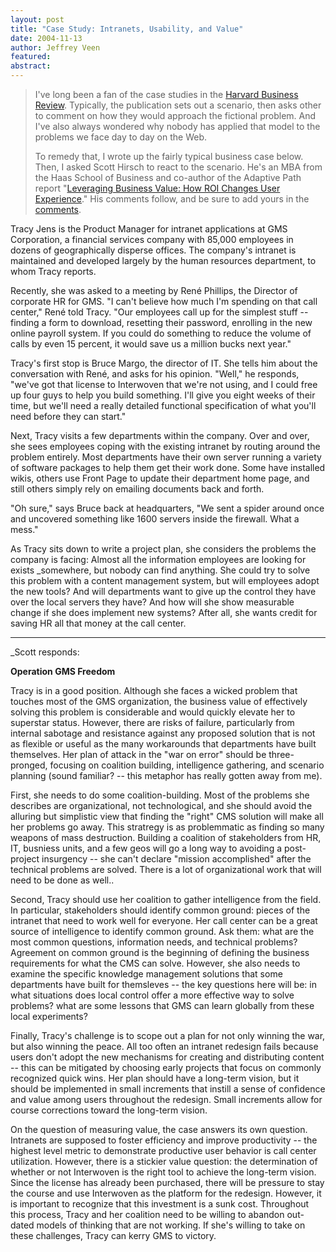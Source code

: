 ```yaml
--- 
layout: post
title: "Case Study: Intranets, Usability, and Value"
date: 2004-11-13
author: Jeffrey Veen
featured:
abstract: 
---
```

<blockquote>I've long been a fan of the case studies in the <a href="http://harvardbusinessonline.hbsp.harvard.edu/b02/en/hbr/hbr_home.jhtml">Harvard Business Review</a>. Typically, the publication sets out a scenario, then asks other to comment on how they would approach the fictional problem. And I've also always wondered why nobody has applied that model to the problems we face day to day on the Web.

To remedy that, I wrote up the fairly typical business case below. Then, I asked Scott Hirsch to react to the scenario. He's an MBA from the Haas School of Business and co-author of the Adaptive Path report "<a href="http://adaptivepath.com/publications/reports/businessvalue/">Leveraging Business Value: How ROI Changes User Experience</a>." His comments follow, and be sure to add yours in the <a href="http://www.veen.com/jeff/archives/000653.html#comments">comments</a>.</blockquote>


Tracy Jens is the Product Manager for intranet applications at GMS Corporation, a financial services company with 85,000 employees in dozens of geographically disperse offices. The company's intranet is maintained and developed largely by the human resources department, to whom Tracy reports.

Recently, she was asked to a meeting by Ren&eacute; Phillips, the Director of corporate HR  for GMS. "I can't believe how much I'm spending on that call center," Ren&eacute; told Tracy. "Our employees call up for the simplest stuff -- finding a form to download, resetting their password, enrolling in the new online payroll system. If you could do something to reduce the volume of calls by even 15 percent, it would save us a million bucks next year." 

Tracy's first stop is Bruce Margo, the director of IT. She tells him about the conversation with Ren&eacute;, and asks for his opinion. "Well," he responds, "we've got that license to Interwoven that we're not using, and I could free up four guys to help you build something. I'll give you eight weeks of their time, but we'll need a really detailed functional specification of what you'll need before they can start."

Next, Tracy visits a few departments within the company. Over and over, she sees employees coping with the existing intranet by routing around the problem entirely. Most departments have their own server running a variety of software packages to help them get their work done. Some have installed wikis, others use Front Page to update their department home page, and still others simply rely on emailing documents back and forth.

"Oh sure," says Bruce back at headquarters, "We sent a spider around once and uncovered something like 1600 servers inside the firewall. What a mess."

As Tracy sits down to write a project plan, she considers the problems the company is facing: Almost all the information employees are looking for exists _somewhere, but nobody can find anything. She could try to solve this problem with a content management system, but will employees adopt the new tools? And will departments want to give up the control they have over the local servers they have? And how will she show measurable change if she does implement new systems? After all, she wants credit for saving HR all that money at the call center.

<hr noshade="noshade" />

_Scott responds:

<strong>Operation GMS Freedom </strong>

Tracy is in a good position. Although she faces a wicked problem that touches most of the GMS organization, the business value of effectively solving this problem is considerable and would quickly elevate her to superstar status. However, there are risks of failure, particularly from internal sabotage and resistance against any proposed solution that is not as flexible or useful as the many workarounds that departments have built themselves. Her plan of attack in the "war on error" should be three-pronged, focusing on coalition building, intelligence gathering, and scenario planning (sound familiar? -- this metaphor has really gotten away from me).

First, she needs to do some coalition-building. Most of the problems she describes are organizational, not technological, and she should avoid the alluring but simplistic view that finding the "right" CMS solution will make all her problems go away. This stratregy is as problemmatic as finding so many weapons of mass destruction. Building a coalition of stakeholders from HR, IT, busniess units, and a few geos will go a long way to avoiding a post-project insurgency -- she can't declare "mission accomplished" after the technical problems are solved. There is a lot of organizational work that will need to be done as well..

Second, Tracy should use her coalition to gather intelligence from the field. In particular, stakeholders should identify common ground: pieces of the intranet that need to work well for everyone. Her call center can be a great source of intelligence to identify common ground. Ask them: what are the most common questions, information needs, and technical problems? Agreement on common ground is the beginning of defining the business requirements for what the CMS can solve. However, she also needs to examine the specific knowledge management solutions that some departments have built for themsleves -- the key questions here will be: in what situations does local control offer a more effective way to solve problems? what are some lessons that GMS can learn globally from these local experiments?

Finally, Tracy's challenge is to scope out a plan for not only winning the war, but also winning the peace. All too often an intranet redesign fails because users don't adopt the new mechanisms for creating and distributing content -- this can be mitigated by choosing early projects that focus on commonly recognized quick wins. Her plan should have a long-term vision, but it should be implemented in small increments that instill a sense of confidence and value among users throughout the redesign. Small increments allow for course corrections toward the long-term vision.

On the question of measuring value, the case answers its own question. Intranets are supposed to foster efficiency and improve productivity -- the highest level metric to demonstrate productive user behavior is call center utilization. However, there is a stickier value question: the determination of whether or not Interwoven is the right tool to achieve the long-term vision. Since the license has already been purchased, there will be pressure to stay the course and use Interwoven as the platform for the redesign. However, it is important to recognize that this investment is a sunk cost. Throughout this process, Tracy and her coalition need to be willing to abandon out-dated models of thinking that are not working. If she's willing to take on these challenges, Tracy can kerry GMS to victory.


&#8203;